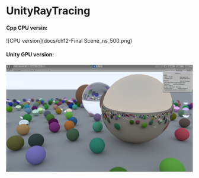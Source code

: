 # UnityRayTracing



#### Cpp CPU versin:

![CPU version](docs/ch12-Final Scene_ns_500.png)

#### Unity GPU version:

![CPU version](docs/ch12-gpu.png)